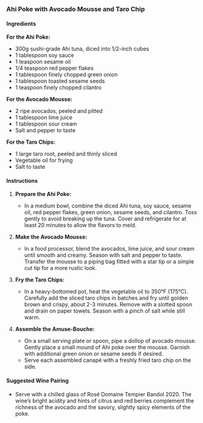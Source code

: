 ### Ahi Poke with Avocado Mousse and Taro Chip

#### Ingredients

**For the Ahi Poke:**
- 300g sushi-grade Ahi tuna, diced into 1/2-inch cubes
- 1 tablespoon soy sauce
- 1 teaspoon sesame oil
- 1/4 teaspoon red pepper flakes
- 1 tablespoon finely chopped green onion
- 1 tablespoon toasted sesame seeds
- 1 teaspoon finely chopped cilantro

**For the Avocado Mousse:**
- 2 ripe avocados, peeled and pitted
- 1 tablespoon lime juice
- 1 tablespoon sour cream
- Salt and pepper to taste

**For the Taro Chips:**
- 1 large taro root, peeled and thinly sliced
- Vegetable oil for frying
- Salt to taste

#### Instructions

1. **Prepare the Ahi Poke:**  
   - In a medium bowl, combine the diced Ahi tuna, soy sauce, sesame oil, red pepper flakes, green onion, sesame seeds, and cilantro. Toss gently to avoid breaking up the tuna. Cover and refrigerate for at least 20 minutes to allow the flavors to meld.

2. **Make the Avocado Mousse:**  
   - In a food processor, blend the avocados, lime juice, and sour cream until smooth and creamy. Season with salt and pepper to taste. Transfer the mousse to a piping bag fitted with a star tip or a simple cut tip for a more rustic look.

3. **Fry the Taro Chips:**  
   - In a heavy-bottomed pot, heat the vegetable oil to 350°F (175°C). Carefully add the sliced taro chips in batches and fry until golden brown and crispy, about 2-3 minutes. Remove with a slotted spoon and drain on paper towels. Season with a pinch of salt while still warm.

4. **Assemble the Amuse-Bouche:**  
   - On a small serving plate or spoon, pipe a dollop of avocado mousse. Gently place a small mound of Ahi poke over the mousse. Garnish with additional green onion or sesame seeds if desired.
   - Serve each assembled canapé with a freshly fried taro chip on the side.

#### Suggested Wine Pairing
- Serve with a chilled glass of Rosé Domaine Tempier Bandol 2020. The wine’s bright acidity and hints of citrus and red berries complement the richness of the avocado and the savory, slightly spicy elements of the poke.